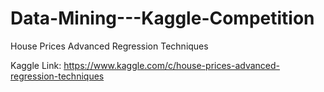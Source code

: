 # Data-Mining---Kaggle-Competition

House Prices Advanced Regression Techniques 

Kaggle Link: https://www.kaggle.com/c/house-prices-advanced-regression-techniques
